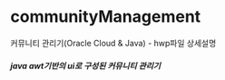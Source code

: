 # communityManagement

커뮤니티 관리기(Oracle Cloud & Java) - hwp파일 상세설명

##### java awt기반의 ui로 구성된 커뮤니티 관리기

